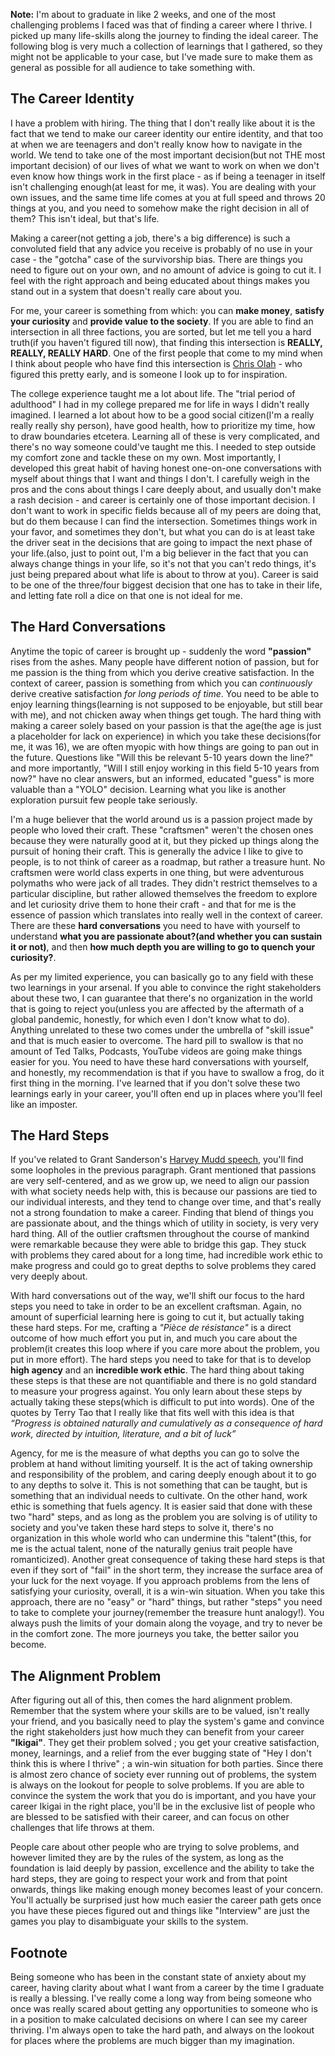 **Note:** I'm about to graduate in like 2 weeks, and one of the most challenging problems I faced was that of finding a career where I thrive. I picked up many life-skills along the journey to finding the ideal career. The following blog is very much a collection of learnings that I gathered, so they might not be applicable to your case, but I've made sure to make them as general as possible for all audience to take something with.

## The Career Identity
I have a problem with hiring. The thing that I don't really like about it is the fact that we tend to make our career identity our entire identity, and that too at when we are teenagers and don't really know how to navigate in the world. We tend to take one of the most important decision(but not THE most important decision) of our lives of what we want to work on when we don't even know how things work in the first place - as if being a teenager in itself isn't challenging enough(at least for me, it was). You are dealing with your own issues, and the same time life comes at you at full speed and throws 20 things at you, and you need to somehow make the right decision in all of them? This isn't ideal, but that's life.

Making a career(not getting a job, there's a big difference) is such a convoluted field that any advice you receive is probably of no use in your case - the "gotcha" case of the survivorship bias. There are things you need to figure out on your own, and no amount of advice is going to cut it. I feel with the right approach and being educated about things makes you stand out in a system that doesn't really care about you.

For me, your career is something from which: you can **make money**, **satisfy your curiosity** and **provide value to the society**. If you are able to find an intersection in all three factions, you are sorted, but let me tell you a hard truth(if you haven't figured till now), that finding this intersection is **REALLY, REALLY, REALLY HARD**. One of the first people that come to my mind when I think about people who have find this intersection is [Chris Olah](https://colah.github.io/about.html) - who figured this pretty early, and is someone I look up to for inspiration.

The college experience taught me a lot about life. The "trial period of adulthood" I had in my college prepared me for life in ways I didn't really imagined. I learned a lot about how to be a good social citizen(I'm a really really really shy person), have good health, how to prioritize my time, how to draw boundaries etcetera. Learning all of these is very complicated, and there's no way someone could've taught me this. I needed to step outside my comfort zone and tackle these on my own. Most importantly, I developed this great habit of having honest one-on-one conversations with myself about things that I want and things I don't. I carefully weigh in the pros and the cons about things I care deeply about, and usually don't make a rash decision - and career is certainly one of those important decision. I don't want to work in specific fields because all of my peers are doing that, but do them because I can find the intersection. Sometimes things work in your favor, and sometimes they don't, but what you can do is at least take the driver seat in the decisions that are going to impact the next phase of your life.(also, just to point out, I'm a big believer in the fact that you can always change things in your life, so it's not that you can't redo things, it's just being prepared about what life is about to throw at you). Career is said to be one of the three/four biggest decision that one has to take in their life, and letting fate roll a dice on that one is not ideal for me.

## The Hard Conversations
Anytime the topic of career is brought up - suddenly the word **"passion"** rises from the ashes. Many people have different notion of passion, but for me passion is the thing from which you derive creative satisfaction. In the context of career, passion is something from which you can _continuously_ derive creative satisfaction _for long periods of time_. You need to be able to enjoy learning things(learning is not supposed to be enjoyable, but still bear with me), and not chicken away when things get tough. The hard thing with making a career solely based on your passion is that the age(the age is just a placeholder for lack on experience) in which you take these decisions(for me, it was 16), we are often myopic with how things are going to pan out in the future. Questions like "Will this be relevant 5-10 years down the line?" and more importantly, "Will I still enjoy working in this field 5-10 years from now?" have no clear answers, but an informed, educated "guess" is more valuable than a "YOLO" decision. Learning what you like is another exploration pursuit few people take seriously. 

I'm a huge believer that the world around us is a passion project made by people who loved their craft. These "craftsmen" weren't the chosen ones because they were naturally good at it, but they picked up things along the pursuit of honing their craft. This is generally the advice I like to give to people, is to not think of career as a roadmap, but rather a treasure hunt. No craftsmen were world class experts in one thing, but were adventurous polymaths who were jack of all trades. They didn't restrict themselves to a particular discipline, but rather allowed themselves the freedom to explore and let curiosity drive them to hone their craft - and that for me is the essence of passion which translates into really well in the context of career. There are these **hard conversations** you need to have with yourself to understand **what you are passionate about?(and whether you can sustain it or not)**, and then **how much depth you are willing to go to quench your curiosity?**. 

As per my limited experience, you can basically go to any field with these two learnings in your arsenal. If you able to convince the right stakeholders about these two, I can guarantee that there's no organization in the world that is going to reject you(unless you are affected by the aftermath of a global pandemic, honestly, for which even I don't know what to do). Anything unrelated to these two comes under the umbrella of "skill issue" and that is much easier to overcome. The hard pill to swallow is that no amount of Ted Talks, Podcasts, YouTube videos are going make things easier for you. You need to have these hard conversations with yourself, and honestly, my recommendation is that if you have to swallow a frog, do it first thing in the morning. I've learned that if you don't solve these two learnings early in your career, you'll often end up in places where you'll feel like an imposter.  

## The Hard Steps
If you've related to Grant Sanderson's [Harvey Mudd speech](https://www.youtube.com/watch?v=W3I3kAg2J7w), you'll find some loopholes in the previous paragraph. Grant mentioned that passions are very self-centered, and as we grow up, we need to align our passion with what society needs help with, this is because our passions are tied to our individual interests, and they tend to change over time, and that's really not a strong foundation to make a career. Finding that blend of things you are passionate about, and the things which of utility in society, is very very hard thing. All of the outlier craftsmen throughout the course of mankind were remarkable because they were able to bridge this gap. They stuck with problems they cared about for a long time, had incredible work ethic to make progress and could go to great depths to solve problems they cared very deeply about.

With hard conversations out of the way, we'll shift our focus to the hard steps you need to take in order to be an excellent craftsman. Again, no amount of superficial learning here is going to cut it, but actually taking these hard steps. For me, crafting a _"Pièce de résistance"_ is a direct outcome of how much effort you put in, and much you care about the problem(it creates this loop where if you care more about the problem, you put in more effort). The hard steps you need to take for that is to develop **high agency** and an **incredible work ethic**. The hard thing about taking these steps is that these are not quantifiable and there is no gold standard to measure your progress against. You only learn about these steps by actually taking these steps(which is difficult to put into words). One of the quotes by Terry Tao that I really like that fits well with this idea is that _“Progress is obtained naturally and cumulatively as a consequence of hard work, directed by intuition, literature, and a bit of luck”_

Agency, for me is the measure of what depths you can go to solve the problem at hand without limiting yourself. It is the act of taking ownership and responsibility of the problem, and caring deeply enough about it to go to any depths to solve it. This is not something that can be taught, but is something that an individual needs to cultivate. On the other hand, work ethic is something that fuels agency. It is easier said that done with these two "hard" steps, and as long as the problem you are solving is of utility to society and you've taken these hard steps to solve it, there's no organization in this whole world who can undermine this "talent"(this, for me is the actual talent, none of the naturally genius trait people have romanticized). Another great consequence of taking these hard steps is that even if they sort of "fail" in the short term, they increase the surface area of your luck for the next voyage. If you approach problems from the lens of satisfying your curiosity, overall, it is a win-win situation. When you take this approach, there are no "easy" or "hard" things, but rather "steps" you need to take to complete your journey(remember the treasure hunt analogy!). You always push the limits of your domain along the voyage, and try to never be in the comfort zone. The more journeys you take, the better sailor you become.  

## The Alignment Problem
After figuring out all of this, then comes the hard alignment problem. Remember that the system where your skills are to be valued, isn't really your friend, and you basically need to play the system's game and convince the right stakeholders just how much they can benefit from your career **"Ikigai"**. They get their problem solved ; you get your creative satisfaction, money, learnings, and a relief from the ever bugging state of "Hey I don't think this is where I thrive" ; a win-win situation for both parties. Since there is almost zero chance of society ever running out of problems, the system is always on the lookout for people to solve problems. If you are able to convince the system the work that you do is important, and you have your career Ikigai in the right place, you'll be in the exclusive list of people who are blessed to be satisfied with their career, and can focus on other challenges that life throws at them.

People care about other people who are trying to solve problems, and however limited they are by the rules of the system, as long as the foundation is laid deeply by passion, excellence and the ability to take the hard steps, they are going to respect your work and from that point onwards, things like making enough money becomes least of your concern. You'll actually be surprised just how much easier the career path gets once you have these pieces figured out and things like "Interview" are just the games you play to disambiguate your skills to the system.

## Footnote
Being someone who has been in the constant state of anxiety about my career, having clarity about what I want from a career by the time I graduate is really a blessing. I've really come a long way from being someone who once was really scared about getting any opportunities to someone who is in a position to make calculated decisions on where I can see my career thriving. I'm always open to take the hard path, and always on the lookout for places where the problems are much bigger than my imagination.
